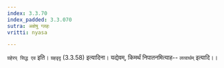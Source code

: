 ```yaml
---
index: 3.3.70
index_padded: 3.3.070
sutra: अक्षेषु ग्लहः
vritti: nyasa

---
```

`ग्रहेरप् सिद्ध एव` इति। `ग्रहवृदृ` (3.3.58) इत्यादिना। यद्येवम्, किमर्थं निपातनमित्याह-- `लत्वार्थम्` इत्यादि।।